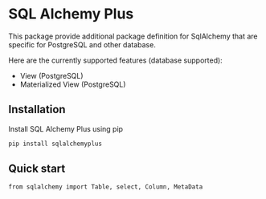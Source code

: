 # SQL Alchemy Plus

This package provide additional package definition for SqlAlchemy
that are specific for PostgreSQL and other database.

Here are the currently supported features (database supported):
* View (PostgreSQL)
* Materialized View (PostgreSQL)


## Installation

Install SQL Alchemy Plus using pip

```bash
pip install sqlalchemyplus
```

## Quick start

```
from sqlalchemy import Table, select, Column, MetaData



```
